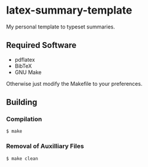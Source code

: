 # latex-summary-template
My personal template to typeset summaries.

## Required Software
- pdflatex
- BibTeX
- GNU Make

Otherwise just modify the Makefile to your preferences.

## Building
### Compilation
```shell
$ make
```

### Removal of Auxilliary Files
```shell
$ make clean
```
 
